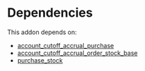 # Dependencies

This addon depends on:

- [account_cutoff_accrual_purchase](../../../../odoo-bringout-oca-account-closing-account_cutoff_accrual_purchase)
- [account_cutoff_accrual_order_stock_base](../../../../odoo-bringout-oca-account-closing-account_cutoff_accrual_order_stock_base)
- [purchase_stock](../../../../../oca-ocb-warehouse/odoo-bringout-oca-ocb-purchase_stock)
